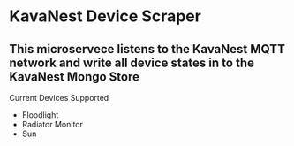 # KavaNest Device Scraper
## This microservece listens to the KavaNest MQTT network and write all device states in to the KavaNest Mongo Store

Current Devices Supported  
* Floodlight
* Radiator Monitor
* Sun
